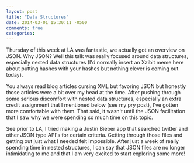 ```yaml
---
layout: post
title: "Data Structures"
date: 2014-03-01 15:30:11 -0500
comments: true
categories:
---
```


Thursday of this week at LA was fantastic, we actually got an overview on JSON.  Why JSON?  Well this talk was really focused around data structures, especially nested data structures (I'd normally insert an Xzibit meme here about putting hashes with your hashes but nothing clever is coming out today).

You always read blog articles cursing XML but favoring JSON but honestly those articles were a bit over my head at the time.  After pushing through some serious discomfort with nested data structures, especially an extra credit assignment that I mentioned below (see my pry post), I've gotten more comfortable with them.  That said, it wasn't until the JSON facilitation that I saw why we were spending so much time on this topic.

See prior to LA, I tried making a Justin Bieber app that searched twitter and other JSON type API's for certain criteria.  Getting through those files and getting out just what I needed felt impossible.  After just a week of really spending time in nested structures, I can say that JSON files are no longer intimidating to me and that I am very excited to start exploring some more!
